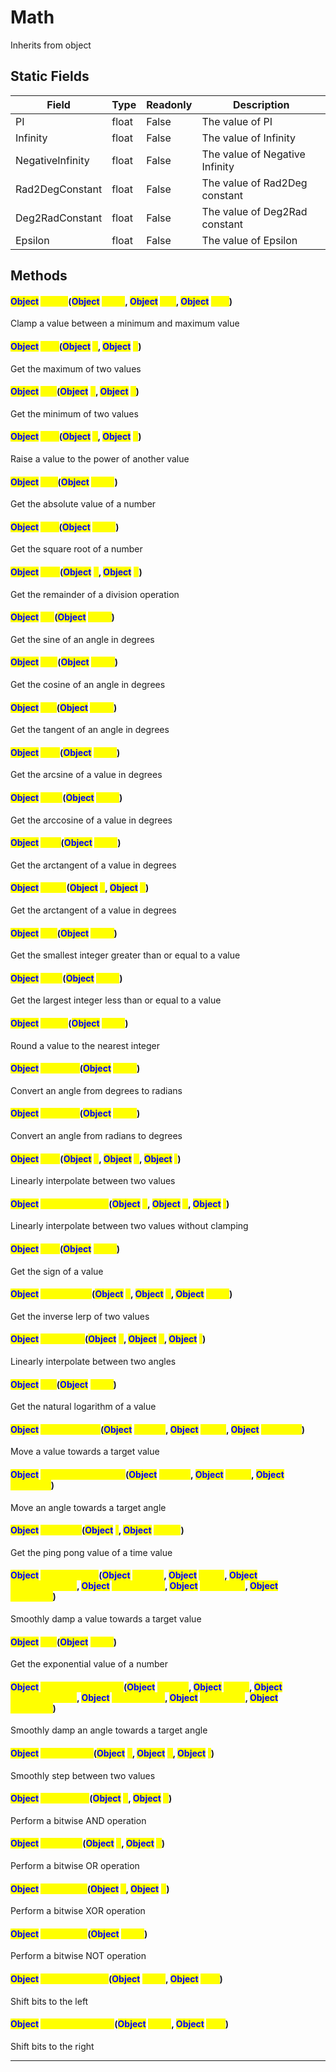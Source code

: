 # Math
Inherits from object
## Static Fields
|Field|Type|Readonly|Description|
|---|---|---|---|
|PI|float|False|The value of PI|
|Infinity|float|False|The value of Infinity|
|NegativeInfinity|float|False|The value of Negative Infinity|
|Rad2DegConstant|float|False|The value of Rad2Deg constant|
|Deg2RadConstant|float|False|The value of Deg2Rad constant|
|Epsilon|float|False|The value of Epsilon|
## Methods
#### <mark style="color:blue;">Object</mark> <mark style="color:yellow;">Clamp</mark>(<mark style="color:blue;">Object</mark> <mark style="color:yellow;">value</mark>, <mark style="color:blue;">Object</mark> <mark style="color:yellow;">min</mark>, <mark style="color:blue;">Object</mark> <mark style="color:yellow;">max</mark>)
Clamp a value between a minimum and maximum value
#### <mark style="color:blue;">Object</mark> <mark style="color:yellow;">Max</mark>(<mark style="color:blue;">Object</mark> <mark style="color:yellow;">a</mark>, <mark style="color:blue;">Object</mark> <mark style="color:yellow;">b</mark>)
Get the maximum of two values
#### <mark style="color:blue;">Object</mark> <mark style="color:yellow;">Min</mark>(<mark style="color:blue;">Object</mark> <mark style="color:yellow;">a</mark>, <mark style="color:blue;">Object</mark> <mark style="color:yellow;">b</mark>)
Get the minimum of two values
#### <mark style="color:blue;">Object</mark> <mark style="color:yellow;">Pow</mark>(<mark style="color:blue;">Object</mark> <mark style="color:yellow;">a</mark>, <mark style="color:blue;">Object</mark> <mark style="color:yellow;">b</mark>)
Raise a value to the power of another value
#### <mark style="color:blue;">Object</mark> <mark style="color:yellow;">Abs</mark>(<mark style="color:blue;">Object</mark> <mark style="color:yellow;">value</mark>)
Get the absolute value of a number
#### <mark style="color:blue;">Object</mark> <mark style="color:yellow;">Sqrt</mark>(<mark style="color:blue;">Object</mark> <mark style="color:yellow;">value</mark>)
Get the square root of a number
#### <mark style="color:blue;">Object</mark> <mark style="color:yellow;">Mod</mark>(<mark style="color:blue;">Object</mark> <mark style="color:yellow;">a</mark>, <mark style="color:blue;">Object</mark> <mark style="color:yellow;">b</mark>)
Get the remainder of a division operation
#### <mark style="color:blue;">Object</mark> <mark style="color:yellow;">Sin</mark>(<mark style="color:blue;">Object</mark> <mark style="color:yellow;">angle</mark>)
Get the sine of an angle in degrees
#### <mark style="color:blue;">Object</mark> <mark style="color:yellow;">Cos</mark>(<mark style="color:blue;">Object</mark> <mark style="color:yellow;">angle</mark>)
Get the cosine of an angle in degrees
#### <mark style="color:blue;">Object</mark> <mark style="color:yellow;">Tan</mark>(<mark style="color:blue;">Object</mark> <mark style="color:yellow;">angle</mark>)
Get the tangent of an angle in degrees
#### <mark style="color:blue;">Object</mark> <mark style="color:yellow;">Asin</mark>(<mark style="color:blue;">Object</mark> <mark style="color:yellow;">value</mark>)
Get the arcsine of a value in degrees
#### <mark style="color:blue;">Object</mark> <mark style="color:yellow;">Acos</mark>(<mark style="color:blue;">Object</mark> <mark style="color:yellow;">value</mark>)
Get the arccosine of a value in degrees
#### <mark style="color:blue;">Object</mark> <mark style="color:yellow;">Atan</mark>(<mark style="color:blue;">Object</mark> <mark style="color:yellow;">value</mark>)
Get the arctangent of a value in degrees
#### <mark style="color:blue;">Object</mark> <mark style="color:yellow;">Atan2</mark>(<mark style="color:blue;">Object</mark> <mark style="color:yellow;">a</mark>, <mark style="color:blue;">Object</mark> <mark style="color:yellow;">b</mark>)
Get the arctangent of a value in degrees
#### <mark style="color:blue;">Object</mark> <mark style="color:yellow;">Ceil</mark>(<mark style="color:blue;">Object</mark> <mark style="color:yellow;">value</mark>)
Get the smallest integer greater than or equal to a value
#### <mark style="color:blue;">Object</mark> <mark style="color:yellow;">Floor</mark>(<mark style="color:blue;">Object</mark> <mark style="color:yellow;">value</mark>)
Get the largest integer less than or equal to a value
#### <mark style="color:blue;">Object</mark> <mark style="color:yellow;">Round</mark>(<mark style="color:blue;">Object</mark> <mark style="color:yellow;">value</mark>)
Round a value to the nearest integer
#### <mark style="color:blue;">Object</mark> <mark style="color:yellow;">Deg2Rad</mark>(<mark style="color:blue;">Object</mark> <mark style="color:yellow;">angle</mark>)
Convert an angle from degrees to radians
#### <mark style="color:blue;">Object</mark> <mark style="color:yellow;">Rad2Deg</mark>(<mark style="color:blue;">Object</mark> <mark style="color:yellow;">angle</mark>)
Convert an angle from radians to degrees
#### <mark style="color:blue;">Object</mark> <mark style="color:yellow;">Lerp</mark>(<mark style="color:blue;">Object</mark> <mark style="color:yellow;">a</mark>, <mark style="color:blue;">Object</mark> <mark style="color:yellow;">b</mark>, <mark style="color:blue;">Object</mark> <mark style="color:yellow;">t</mark>)
Linearly interpolate between two values
#### <mark style="color:blue;">Object</mark> <mark style="color:yellow;">LerpUnclamped</mark>(<mark style="color:blue;">Object</mark> <mark style="color:yellow;">a</mark>, <mark style="color:blue;">Object</mark> <mark style="color:yellow;">b</mark>, <mark style="color:blue;">Object</mark> <mark style="color:yellow;">t</mark>)
Linearly interpolate between two values without clamping
#### <mark style="color:blue;">Object</mark> <mark style="color:yellow;">Sign</mark>(<mark style="color:blue;">Object</mark> <mark style="color:yellow;">value</mark>)
Get the sign of a value
#### <mark style="color:blue;">Object</mark> <mark style="color:yellow;">InverseLerp</mark>(<mark style="color:blue;">Object</mark> <mark style="color:yellow;">a</mark>, <mark style="color:blue;">Object</mark> <mark style="color:yellow;">b</mark>, <mark style="color:blue;">Object</mark> <mark style="color:yellow;">value</mark>)
Get the inverse lerp of two values
#### <mark style="color:blue;">Object</mark> <mark style="color:yellow;">LerpAngle</mark>(<mark style="color:blue;">Object</mark> <mark style="color:yellow;">a</mark>, <mark style="color:blue;">Object</mark> <mark style="color:yellow;">b</mark>, <mark style="color:blue;">Object</mark> <mark style="color:yellow;">t</mark>)
Linearly interpolate between two angles
#### <mark style="color:blue;">Object</mark> <mark style="color:yellow;">Log</mark>(<mark style="color:blue;">Object</mark> <mark style="color:yellow;">value</mark>)
Get the natural logarithm of a value
#### <mark style="color:blue;">Object</mark> <mark style="color:yellow;">MoveTowards</mark>(<mark style="color:blue;">Object</mark> <mark style="color:yellow;">current</mark>, <mark style="color:blue;">Object</mark> <mark style="color:yellow;">target</mark>, <mark style="color:blue;">Object</mark> <mark style="color:yellow;">maxDelta</mark>)
Move a value towards a target value
#### <mark style="color:blue;">Object</mark> <mark style="color:yellow;">MoveTowardsAngle</mark>(<mark style="color:blue;">Object</mark> <mark style="color:yellow;">current</mark>, <mark style="color:blue;">Object</mark> <mark style="color:yellow;">target</mark>, <mark style="color:blue;">Object</mark> <mark style="color:yellow;">maxDelta</mark>)
Move an angle towards a target angle
#### <mark style="color:blue;">Object</mark> <mark style="color:yellow;">PingPong</mark>(<mark style="color:blue;">Object</mark> <mark style="color:yellow;">t</mark>, <mark style="color:blue;">Object</mark> <mark style="color:yellow;">length</mark>)
Get the ping pong value of a time value
#### <mark style="color:blue;">Object</mark> <mark style="color:yellow;">SmoothDamp</mark>(<mark style="color:blue;">Object</mark> <mark style="color:yellow;">current</mark>, <mark style="color:blue;">Object</mark> <mark style="color:yellow;">target</mark>, <mark style="color:blue;">Object</mark> <mark style="color:yellow;">currentVelocity</mark>, <mark style="color:blue;">Object</mark> <mark style="color:yellow;">smoothTime</mark>, <mark style="color:blue;">Object</mark> <mark style="color:yellow;">maxSpeed</mark>, <mark style="color:blue;">Object</mark> <mark style="color:yellow;">deltaTime</mark>)
Smoothly damp a value towards a target value
#### <mark style="color:blue;">Object</mark> <mark style="color:yellow;">Exp</mark>(<mark style="color:blue;">Object</mark> <mark style="color:yellow;">value</mark>)
Get the exponential value of a number
#### <mark style="color:blue;">Object</mark> <mark style="color:yellow;">SmoothDampAngle</mark>(<mark style="color:blue;">Object</mark> <mark style="color:yellow;">current</mark>, <mark style="color:blue;">Object</mark> <mark style="color:yellow;">target</mark>, <mark style="color:blue;">Object</mark> <mark style="color:yellow;">currentVelocity</mark>, <mark style="color:blue;">Object</mark> <mark style="color:yellow;">smoothTime</mark>, <mark style="color:blue;">Object</mark> <mark style="color:yellow;">maxSpeed</mark>, <mark style="color:blue;">Object</mark> <mark style="color:yellow;">deltaTime</mark>)
Smoothly damp an angle towards a target angle
#### <mark style="color:blue;">Object</mark> <mark style="color:yellow;">SmoothStep</mark>(<mark style="color:blue;">Object</mark> <mark style="color:yellow;">a</mark>, <mark style="color:blue;">Object</mark> <mark style="color:yellow;">b</mark>, <mark style="color:blue;">Object</mark> <mark style="color:yellow;">t</mark>)
Smoothly step between two values
#### <mark style="color:blue;">Object</mark> <mark style="color:yellow;">BitwiseAnd</mark>(<mark style="color:blue;">Object</mark> <mark style="color:yellow;">a</mark>, <mark style="color:blue;">Object</mark> <mark style="color:yellow;">b</mark>)
Perform a bitwise AND operation
#### <mark style="color:blue;">Object</mark> <mark style="color:yellow;">BitwiseOr</mark>(<mark style="color:blue;">Object</mark> <mark style="color:yellow;">a</mark>, <mark style="color:blue;">Object</mark> <mark style="color:yellow;">b</mark>)
Perform a bitwise OR operation
#### <mark style="color:blue;">Object</mark> <mark style="color:yellow;">BitwiseXor</mark>(<mark style="color:blue;">Object</mark> <mark style="color:yellow;">a</mark>, <mark style="color:blue;">Object</mark> <mark style="color:yellow;">b</mark>)
Perform a bitwise XOR operation
#### <mark style="color:blue;">Object</mark> <mark style="color:yellow;">BitwiseNot</mark>(<mark style="color:blue;">Object</mark> <mark style="color:yellow;">value</mark>)
Perform a bitwise NOT operation
#### <mark style="color:blue;">Object</mark> <mark style="color:yellow;">BitwiseLeftShift</mark>(<mark style="color:blue;">Object</mark> <mark style="color:yellow;">value</mark>, <mark style="color:blue;">Object</mark> <mark style="color:yellow;">shift</mark>)
Shift bits to the left
#### <mark style="color:blue;">Object</mark> <mark style="color:yellow;">BitwiseRightShift</mark>(<mark style="color:blue;">Object</mark> <mark style="color:yellow;">value</mark>, <mark style="color:blue;">Object</mark> <mark style="color:yellow;">shift</mark>)
Shift bits to the right

---

